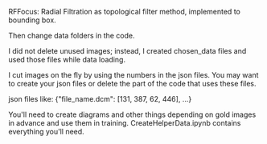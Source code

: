 RFFocus: Radial Filtration as topological filter method, implemented to bounding box.

Then change data folders in the code. 

I did not delete unused images; instead, I created chosen_data files and used those files while data loading.

I cut images on the fly by using the numbers in the json files. You may want to create your json files or delete the part of the code that uses these files.

json files like: {"file_name.dcm": [131, 387, 62, 446], ...}

You'll need to create diagrams and other things depending on gold images in advance and use them in training. CreateHelperData.ipynb contains everything you'll need.
